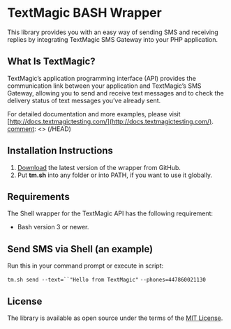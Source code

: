 [comment]: <> (HEAD)
# TextMagic BASH Wrapper
This library provides you with an easy way of sending SMS and receiving replies by integrating TextMagic SMS Gateway into your PHP application.

## What Is TextMagic?
TextMagic’s application programming interface (API) provides the communication link between your application and TextMagic’s SMS Gateway, allowing you to send and receive text messages and to check the delivery status of text messages you’ve already sent.

For detailed documentation and more examples, please visit [http://docs.textmagictesting.com/](http://docs.textmagictesting.com/).
[comment]: <> (/HEAD)

## Installation Instructions
1.  [Download](https://github.com/textmagic/textmagic-rest-bash) the latest version of the wrapper from GitHub.
2.  Put **tm.sh** into any folder or into PATH, if you want to use it globally.

## Requirements
The Shell wrapper for the TextMagic API has the following requirement:
*   Bash version 3 or newer.

## Send SMS via Shell (an example)
Run this in your command prompt or execute in script:

`tm.sh send --text=``"Hello from TextMagic"` `--phones=447860021130`

[comment]: <> (FOOTER)
## License
The library is available as open source under the terms of the [MIT License](http://opensource.org/licenses/MIT).

[comment]: <> (/FOOTER)
